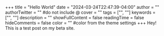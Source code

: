 +++
title = "Hello World"
date = "2024-03-24T22:47:39-04:00"
author = ""
authorTwitter = "" #do not include @
cover = ""
tags = ["", ""]
keywords = ["", ""]
description = ""
showFullContent = false
readingTime = false
hideComments = false
color = "" #color from the theme settings
+++
Hey! This is a test post on my beta site.